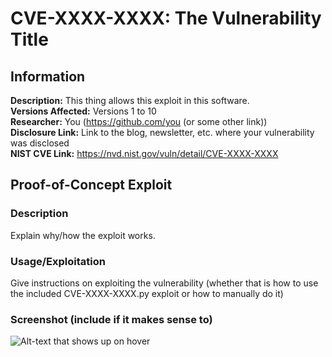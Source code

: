 # CVE-XXXX-XXXX: The Vulnerability Title

<!---
Remember to end each line under the "Information" header with 2 space characters ("  ") to tell Markdown to break the line.
--->
## Information
**Description:** This thing allows this exploit in this software.  
**Versions Affected:** Versions 1 to 10  
**Researcher:** You (https://github.com/you (or some other link))  
**Disclosure Link:** Link to the blog, newsletter, etc. where your vulnerability was disclosed  
**NIST CVE Link:** https://nvd.nist.gov/vuln/detail/CVE-XXXX-XXXX  

## Proof-of-Concept Exploit
### Description
Explain why/how the exploit works. 

### Usage/Exploitation
Give instructions on exploiting the vulnerability (whether that is how to use the included CVE-XXXX-XXXX.py exploit or how to manually do it)  

### Screenshot (include if it makes sense to)
![Alt-text that shows up on hover](poc_image.png)